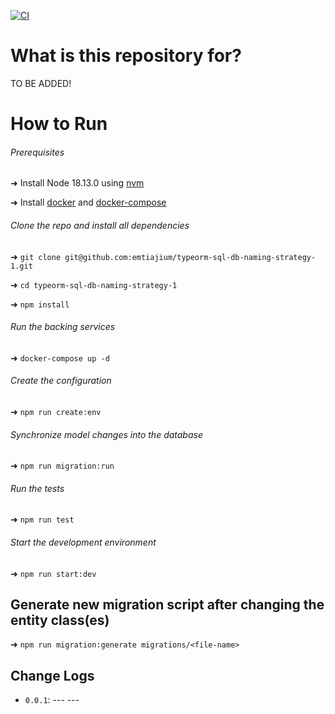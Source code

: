 [![CI](https://github.com/emtiajium/typeorm-sql-db-naming-strategy-1/actions/workflows/ci.yml/badge.svg)](https://github.com/emtiajium/typeorm-sql-db-naming-strategy-1/actions/workflows/ci.yml)

# What is this repository for?

TO BE ADDED!

# How to Run

###### Prerequisites

➜ Install Node 18.13.0 using [nvm](https://github.com/nvm-sh/nvm)

➜ Install [docker](https://docs.docker.com/get-docker/) and [docker-compose](https://docs.docker.com/compose/install/)

###### Clone the repo and install all dependencies

➜ `git clone git@github.com:emtiajium/typeorm-sql-db-naming-strategy-1.git`

➜ `cd typeorm-sql-db-naming-strategy-1`

➜ `npm install`

###### Run the backing services

➜ `docker-compose up -d`

###### Create the configuration

➜ `npm run create:env`

###### Synchronize model changes into the database

➜ `npm run migration:run`

###### Run the tests

➜ `npm run test`

###### Start the development environment

➜ `npm run start:dev`

## Generate new migration script after changing the entity class(es)

➜ `npm run migration:generate migrations/<file-name>`

## Change Logs

-   `0.0.1`: --- ---
